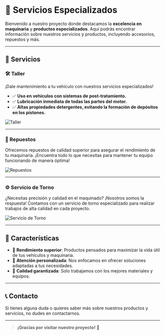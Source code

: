 # 🚛 Servicios Especializados

Bienvenido a nuestro proyecto donde destacamos la **excelencia en maquinaria** y **productos especializados**. Aquí podrás encontrar información sobre nuestros servicios y productos, incluyendo accesorios, repuestos y más.

---

## 📌 Servicios

### 🛠️ Taller
¡Dale mantenimiento a tu vehículo con nuestros servicios especializados!
- ✅ **Uso en vehículos con sistemas de post-tratamiento.**
- ✅ **Lubricación inmediata de todas las partes del motor.**
- ✅ **Altas propiedades detergentes, evitando la formación de depósitos en los pistones.**

![Taller](./path/to/image_taller.png)

---

### 🔧 Repuestos
Ofrecemos repuestos de calidad superior para asegurar el rendimiento de tu maquinaria. ¡Encuentra todo lo que necesitas para mantener tu equipo funcionando de manera óptima!

![Repuestos](./path/to/image_repuestos.png)

---

### ⚙️ Servicio de Torno
¿Necesitas precisión y calidad en el maquinado? ¡Nosotros somos la respuesta! Contamos con un servicio de torno especializado para realizar trabajos de alta calidad en cada proyecto.

![Servicio de Torno](./path/to/image_torno.png)

---

## 🌟 Características

- 🔸 **Rendimiento superior**: Productos pensados para maximizar la vida útil de tus vehículos y maquinaria.
- 🔸 **Atención personalizada**: Nos enfocamos en ofrecer soluciones adaptadas a tus necesidades.
- 🔸 **Calidad garantizada**: Solo trabajamos con los mejores materiales y equipos.

---

## 📞 Contacto

Si tienes alguna duda o quieres saber más sobre nuestros productos y servicios, no dudes en contactarnos.

---

> **¡Gracias por visitar nuestro proyecto!** 💪

